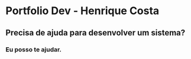 # Portfolio Dev - Henrique Costa

## Precisa de ajuda para desenvolver um sistema?

### Eu posso te ajudar.

